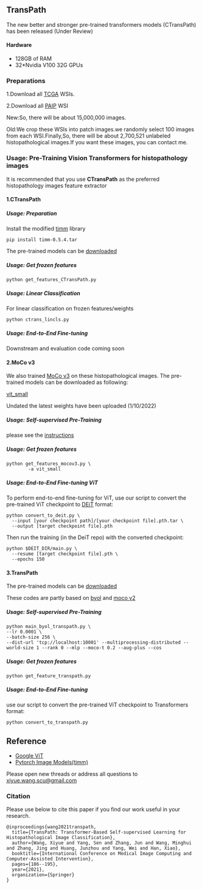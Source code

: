 
## TransPath

The new better and stronger pre-trained transformers models (CTransPath) has been released (Under Review)
#### Hardware

* 128GB of RAM
* 32*Nvidia V100 32G GPUs

### Preparations
1.Download all [TCGA](https://portal.gdc.cancer.gov/projects?filters=%7B%22op%22%3A%22and%22%2C%22content%22%3A%5B%7B%22op%22%3A%22in%22%2C%22content%22%3A%7B%22field%22%3A%22projects.program.name%22%2C%22value%22%3A%5B%22TCGA%22%5D%7D%7D%5D%7D) WSIs.

2.Download all [PAIP](http://wisepaip.org/paip) WSI


New:So, there will be about 15,000,000 images.

Old:We crop these WSIs into patch images.we randomly select 100 images from each WSI.Finally,So, there will be about 2,700,521 unlabeled histopathological
images.If you want these images, you can contact me.

### Usage: Pre-Training Vision Transformers for histopathology images

It is recommended that you use **CTransPath** as the preferred histopathology images feature extractor

#### 1.CTransPath

##### Usage: Preparation
Install the modified [timm](https://drive.google.com/file/d/1JV7aj9rKqGedXY1TdDfi3dP07022hcgZ/view?usp=sharing) library
```
pip install timm-0.5.4.tar
```

The pre-trained models can be [downloaded](https://drive.google.com/file/d/1DoDx_70_TLj98gTf6YTXnu4tFhsFocDX/view?usp=sharing)

##### Usage: Get frozen features

```
python get_features_CTransPath.py
```

##### Usage: Linear Classification
For linear classification on frozen features/weights

```
python ctrans_lincls.py
```
##### Usage: End-to-End Fine-tuning

Downstream and evaluation code coming soon

#### 2.MoCo v3 
We also trained [MoCo v3](https://arxiv.org/abs/2104.02057) on these histopathological images.
The pre-trained  models can be downloaded as following:

[vit_small](https://drive.google.com/file/d/13d_SHy9t9JCwp_MsU2oOUZ5AvI6tsC-K/view?usp=sharing)

Undated the latest weights have been uploaded (1/10/2022)
##### Usage: Self-supervised Pre-Training
please see the [instructions](https://github.com/facebookresearch/moco-v3)

##### Usage: Get frozen features

```
python get_features_mocov3.py \
        -a vit_small
```
##### Usage: End-to-End Fine-tuning ViT
To perform end-to-end fine-tuning for ViT, use our script to convert the pre-trained ViT checkpoint to [DEiT](https://github.com/facebookresearch/deit) format:
```
python convert_to_deit.py \
  --input [your checkpoint path]/[your checkpoint file].pth.tar \
  --output [target checkpoint file].pth
```
Then run the training (in the DeiT repo) with the converted checkpoint:
```
python $DEIT_DIR/main.py \
  --resume [target checkpoint file].pth \
  --epochs 150
```

#### 3.TransPath

The pre-trained  models can be [downloaded](https://drive.google.com/file/d/1dhysqcv_Ct_A96qOF8i6COTK3jLb56vx/view?usp=sharing)

These codes are partly based on [byol](https://github.com/lucidrains/byol-pytorch) and [moco v2](https://github.com/facebookresearch/moco)
##### Usage: Self-supervised Pre-Training
```
python main_byol_transpath.py \
--lr 0.0001 \
--batch-size 256 \
--dist-url 'tcp://localhost:10001' --multiprocessing-distributed --world-size 1 --rank 0 --mlp --moco-t 0.2 --aug-plus --cos
```
##### Usage: Get frozen features
```
python get_feature_transpath.py
```

##### Usage: End-to-End Fine-tuning
use our script to convert the pre-trained ViT checkpoint to Transformers format:
```
python convert_to_transpath.py 
```


## Reference
* [Google ViT](https://github.com/google-research/vision_transformer)
* [Pytorch Image Models(timm)](https://github.com/rwightman/pytorch-image-models)

Please open new threads or address all questions to xiyue.wang.scu@gmail.com


### Citation
Please use below to cite this paper if you find our work useful in your research.
```
@inproceedings{wang2021transpath,
  title={TransPath: Transformer-Based Self-supervised Learning for Histopathological Image Classification},
  author={Wang, Xiyue and Yang, Sen and Zhang, Jun and Wang, Minghui and Zhang, Jing and Huang, Junzhou and Yang, Wei and Han, Xiao},
  booktitle={International Conference on Medical Image Computing and Computer-Assisted Intervention},
  pages={186--195},
  year={2021},
  organization={Springer}
}
``` 




